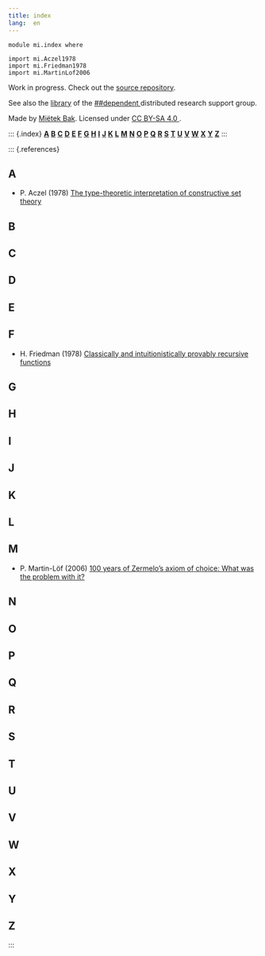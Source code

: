 ```yaml
---
title: index
lang:  en
---
```


```
module mi.index where

import mi.Aczel1978
import mi.Friedman1978
import mi.MartinLof2006
```

Work in progress.  Check out the [source repository](https://github.com/mietek/research/).

See also the [library](https://github.com/dpndnt/library) of the [##dependent
](ircs://irc.libera.chat:6697/##dependent) distributed research support group.

Made by [Miëtek Bak](https://mietek.io/).  Licensed under [CC BY-SA 4.0
](https://creativecommons.org/licenses/by-sa/4.0/).


<!-- ******************************************************************************************* -->

::: {.index}
[**A**](#a) [**B**](#b) [**C**](#c) [**D**](#d) [**E**](#e) [**F**](#f) [**G**](#g) [**H**](#h)
[**I**](#i) [**J**](#j) [**K**](#k) [**L**](#l) [**M**](#m) [**N**](#n) [**O**](#o) [**P**](#p)
[**Q**](#q) [**R**](#r) [**S**](#s) [**T**](#t) [**U**](#u) [**V**](#v) [**W**](#w) [**X**](#x)
[**Y**](#y) [**Z**](#z)
:::

::: {.references}

## A

-  P. Aczel (1978) [The type-theoretic interpretation of constructive set theory
   ](mi.Aczel1978.html)

## B

## C

## D

## E

## F

-  H. Friedman (1978) [Classically and intuitionistically provably recursive functions
   ](mi.Friedman1978.html)

## G

## H

## I

## J

## K

## L

## M

-  P. Martin-Löf (2006) [100 years of Zermelo’s axiom of choice: What was the problem with it?
   ](mi.MartinLof2006.html)

## N

## O

## P

## Q

## R

## S

## T

## U

## V

## W

## X

## Y

## Z

:::
